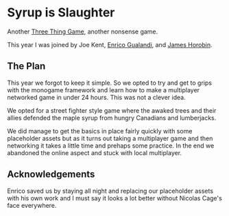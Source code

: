 # Syrup is Slaughter

Another [Three Thing Game](https://threethinggame.com/post/2017-05-12-the-fizzyo-event/), another nonsense game.

This year I was joined by Joe Kent, [Enrico Gualandi](https://www.linkedin.com/in/enrico-gualandi-7a8827101/), and [James Horobin](https://www.linkedin.com/in/james-lee-horrobin-752427169/).

## The Plan
This year we forgot to keep it simple. So we opted to try and get to grips with the monogame framework and learn how to make a multiplayer networked game in under 24 hours. This was not a clever idea.

We opted for a street fighter style game where the awaked trees and their allies defended the maple syrup from hungry Canadians and lumberjacks.

We did manage to get the basics in place fairly quickly with some placeholder assets but as it turns out taking a multiplayer game and then networking it takes a little time and prehaps some practice. In the end we abandoned the online aspect and stuck with local multiplayer.

## Acknowledgements
Enrico saved us by staying all night and replacing our placeholder assets with his own work and I must say it looks a lot better without Nicolas Cage's face everywhere.
